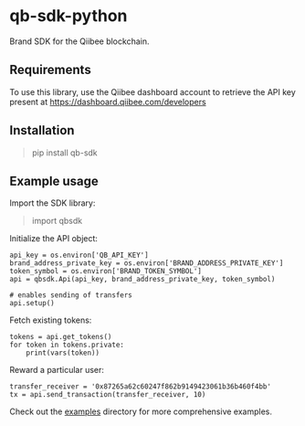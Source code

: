 # qb-sdk-python
Brand SDK for the Qiibee blockchain.


## Requirements

To use this library, use the Qiibee dashboard account to retrieve the API key present at https://dashboard.qiibee.com/developers

## Installation

> pip install qb-sdk

## Example usage

Import the SDK library:

> import qbsdk

Initialize the API object:

```.python
api_key = os.environ['QB_API_KEY']
brand_address_private_key = os.environ['BRAND_ADDRESS_PRIVATE_KEY']
token_symbol = os.environ['BRAND_TOKEN_SYMBOL']
api = qbsdk.Api(api_key, brand_address_private_key, token_symbol)

# enables sending of transfers
api.setup()
``` 

Fetch existing tokens:

```.python
tokens = api.get_tokens()
for token in tokens.private:
    print(vars(token))
```

Reward a particular user:

```.python
transfer_receiver = '0x87265a62c60247f862b9149423061b36b460f4bb'
tx = api.send_transaction(transfer_receiver, 10)
```

Check out the [examples](https://github.com/qiibee/qb-sdk-python/tree/master/examples) directory for more comprehensive examples.

